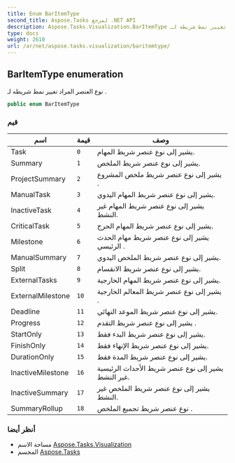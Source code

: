 ```yaml
---
title: Enum BarItemType
second_title: Aspose.Tasks لمرجع .NET API
description: Aspose.Tasks.Visualization.BarItemType تعداد. نوع العنصر المراد تغيير نمط شريطه لـ .
type: docs
weight: 2610
url: /ar/net/aspose.tasks.visualization/baritemtype/
---
```

## BarItemType enumeration

نوع العنصر المراد تغيير نمط شريطه لـ .

```csharp
public enum BarItemType
```

### قيم

| اسم | قيمة | وصف |
| --- | --- | --- |
| Task | `0` | يشير إلى نوع عنصر شريط المهام. |
| Summary | `1` | يشير إلى نوع عنصر شريط الملخص. |
| ProjectSummary | `2` | يشير إلى نوع عنصر شريط ملخص المشروع . |
| ManualTask | `3` | يشير إلى نوع عنصر شريط المهام اليدوي. |
| InactiveTask | `4` | يشير إلى نوع عنصر شريط المهام غير النشط. |
| CriticalTask | `5` | يشير إلى نوع عنصر شريط المهام الحرج. |
| Milestone | `6` | يشير إلى نوع عنصر شريط مهام الحدث الرئيسي . |
| ManualSummary | `7` | يشير إلى نوع عنصر شريط الملخص اليدوي. |
| Split | `8` | يشير إلى نوع عنصر شريط الانقسام. |
| ExternalTasks | `9` | يشير إلى نوع عنصر شريط المهام الخارجية. |
| ExternalMilestone | `10` | يشير إلى نوع عنصر شريط المعالم الخارجية . |
| Deadline | `11` | يشير إلى نوع عنصر شريط الموعد النهائي. |
| Progress | `12` | يشير إلى نوع عنصر شريط التقدم . |
| StartOnly | `13` | يشير إلى نوع عنصر شريط البدء فقط. |
| FinishOnly | `14` | يشير إلى نوع عنصر شريط الإنهاء فقط. |
| DurationOnly | `15` | يشير إلى نوع عنصر شريط المدة فقط. |
| InactiveMilestone | `16` | يشير إلى نوع عنصر شريط الأحداث الرئيسية غير النشط. |
| InactiveSummary | `17` | يشير إلى نوع عنصر شريط الملخص غير النشط. |
| SummaryRollup | `18` | نوع عنصر شريط تجميع الملخص . |

### أنظر أيضا

* مساحة الاسم [Aspose.Tasks.Visualization](../../aspose.tasks.visualization/)
* المجسم [Aspose.Tasks](../../)


